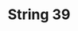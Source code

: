 ---
layout: posts_by_category
categories: string-39
title: String 39
permalink: /category/string-39
---
